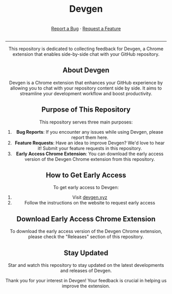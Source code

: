 <div align="center">
  <h1>Devgen</h1>
  <br />
  <a href="[https://github.com/starkware-libs/blockifier/issues/new?assignees=&labels=bug&template=01_BUG_REPORT.md&title=bug%3A+](https://github.com/getdevgen/devgen/issues/new?assignees=imotai&labels=bug&projects=&template=bug_report.md&title=bug%3A)">Report a Bug</a>
  ·
  <a href="[https://github.com/starkware-libs/blockifier/issues/new?assignees=&labels=enhancement&template=02_FEATURE_REQUEST.md&title=feat%3A+](https://github.com/getdevgen/devgen/issues/new?assignees=imotai&labels=enhancement&projects=&template=feature_request.md&title=feat%3A+)">Request a Feature</a>
</div>

<div align="center">
<br />

---

This repository is dedicated to collecting feedback for Devgen, a Chrome extension that enables side-by-side chat with your GitHub repository.

## About Devgen

Devgen is a Chrome extension that enhances your GitHub experience by allowing you to chat with your repository content side by side. It aims to streamline your development workflow and boost productivity.

## Purpose of This Repository

This repository serves three main purposes:

1. **Bug Reports**: If you encounter any issues while using Devgen, please report them here.
2. **Feature Requests**: Have an idea to improve Devgen? We'd love to hear it! Submit your feature requests in this repository.
3. **Early Access Chrome Extension**: You can download the early access version of the Devgen Chrome extension from this repository.

## How to Get Early Access

To get early access to Devgen:

1. Visit [devgen.xyz](https://devgen.xyz)
2. Follow the instructions on the website to request early access

## Download Early Access Chrome Extension

To download the early access version of the Devgen Chrome extension, please check the "Releases" section of this repository.

## Stay Updated

Star and watch this repository to stay updated on the latest developments and releases of Devgen.

Thank you for your interest in Devgen! Your feedback is crucial in helping us improve the extension.
